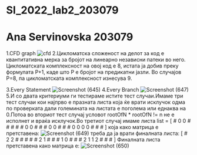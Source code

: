 # SI_2022_lab2_203079
# Ana Servinovska 203079
1.CFD graph  ![cfd](https://user-images.githubusercontent.com/100706237/170230691-86adbb6d-6f98-4c3a-8516-25261534786e.jpg)
2.Цикломатска сложеност на делот за код е квантитативна мерка за бројот на линеарно независни патеки во него.
Цикломатската комплексност на овој код е 8, истата ја добив преку формулата P+1, каде што P е бројот на предикатни јазли. Во случајoв P=8, па цикломатската комплексност изнесува 9.

3.Every Statement    ![Screenshot (645)](https://user-images.githubusercontent.com/100706237/170249342-4fe521b7-42bc-4171-a917-e816d89a07d5.png)
4.Every Branch       ![Screenshot (647)](https://user-images.githubusercontent.com/100706237/170249412-66e52360-1195-49b1-ade8-f73bfc69fedc.png)
5.И со двата критериуми ги тестираме истите тест случаи.Имаме три тест случаи кои најпрво е празната листа која ќе врати исклучок одма по проверката дали големината на листата е поголема или еднаква на 0.Потоа во вториот тест случај условот rootOfN * rootOfN  != n не е исполнет и враќа исклучок.Во третиот случај имаме листа 
list = [ # 0 0 # # # # # 0 0 # # # 0 0 # # # 0 0 0 0 # # # ] која како матрица е претставена:
![Screenshot (649)](https://user-images.githubusercontent.com/100706237/170319906-30007ea1-cb0d-43cd-902d-c77143eb7fcc.png)
треба да ја врати финалната листа: [ # 2 2 # # # # # 2 1 # # # 1 0 # # # 2 1 1 2 # # # ]
Финалната листа претставена како матрица е:
![Screenshot (650)](https://user-images.githubusercontent.com/100706237/170319930-40a76c2f-6631-4212-99d6-201b596fc9cc.png)

            
